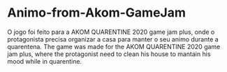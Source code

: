 # Animo-from-Akom-GameJam
O jogo foi feito para a AKOM QUARENTINE 2020 game jam plus, onde o protagonista precisa organizar a casa para manter o seu animo durante a quarentena. The game was made for the AKOM QUARENTINE 2020 game jam plus, where the protagonist need to clean his house to mantain his mood while in quarentine.
